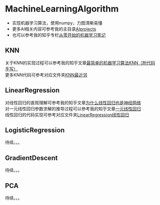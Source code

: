 # MachineLearningAlgorithm
- 实现机器学习算法，使用numpy，力图清晰易懂
- 更多AI相关内容可参考我的主目录[AIprojects](https://github.com/WhatAboutMyStar/AIprojects)
- 也可以参考我的知乎专栏[从零开始的机器学习笔记](https://zhuanlan.zhihu.com/c_1147475953054801920)

## KNN
关于KNN的实现过程可以参考我的知乎文章[最简单的机器学习算法KNN（附代码手写）](https://zhuanlan.zhihu.com/p/121593393) <br>
更多KNN代码可参考对应文件夹[KNN最近邻](https://github.com/WhatAboutMyStar/MachineLearningAlgorithm/tree/master/KNN%E6%9C%80%E8%BF%91%E9%82%BB)

## LinearRegression
对线性回归的直观理解可参考我的知乎文章[为什么线性回归也是神经网络](https://github.com/WhatAboutMyStar/MachineLearningAlgorithm/tree/master/KNN%E6%9C%80%E8%BF%91%E9%82%BB) <br>
对一元线性回归参数求解的推导过程可以参考我的知乎文章[一元线性回归](https://zhuanlan.zhihu.com/p/123339114) <br>
线性回归的代码实现可参考对应文件夹[LinearRegression线性回归](https://github.com/WhatAboutMyStar/MachineLearningAlgorithm/tree/master/LinearRegression%E7%BA%BF%E6%80%A7%E5%9B%9E%E5%BD%92)

## LogisticRegression
待续。。。

## GradientDescent
待续。。。

## PCA
待续。。。
